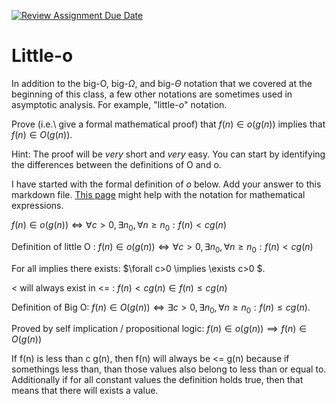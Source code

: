 [![Review Assignment Due Date](https://classroom.github.com/assets/deadline-readme-button-24ddc0f5d75046c5622901739e7c5dd533143b0c8e959d652212380cedb1ea36.svg)](https://classroom.github.com/a/wM4-KOzy)
# Little-o

In addition to the big-O, big-$\Omega$, and big-$\Theta$ notation that
we covered at the beginning of this class, a few other notations are sometimes
used in asymptotic analysis.  For example, "little-$o$" notation.

Prove (i.e.\ give a formal mathematical proof) that $f(n)\in o(g(n))$ implies
that $f(n)\in O(g(n))$.

Hint: The proof will be *very* short and *very* easy. You can start by
identifying the differences between the definitions of O and o.

I have started with the formal definition of $o$ below. Add your answer to this
markdown file. [This
page](https://docs.github.com/en/get-started/writing-on-github/working-with-advanced-formatting/writing-mathematical-expressions)
might help with the notation for mathematical expressions.

$f(n)\in o(g(n)) \iff \forall c>0, \exists n_0, \forall n\ge n_0: f(n) < c g(n)$

Definition of little O : $f(n) \in o(g(n)) \iff \forall c>0, \exists n_0, \forall n\ge n_0: f(n) < c g(n)$

For all implies there exists: $\forall c>0 \implies \exists c>0 $.

< will always exist in <= : $f(n) < c g(n) \in f(n)\le c g(n)$

Definition of Big O: $f(n) \in O(g(n)) \iff \exists c>0, \exists n_0, \forall n\ge n_0: f(n)\le c g(n)$.

Proved by self implication / propositional logic: $f(n) \in o(g(n)) \implies f(n) \in O(g(n))$

If f(n) is less than c g(n), then f(n) will always be <= g(n) because if somethings less than, than those values also belong to less than or equal to. Additionally if for all constant values
the definition holds true, then that means that there will exists a value.

